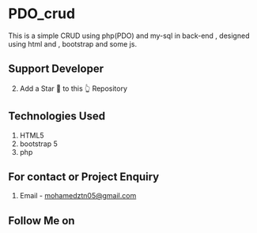 # PDO_crud
This is a simple CRUD using php(PDO) and my-sql in back-end  , designed using html and , bootstrap and some js.

## Support Developer
2. Add a Star 🌟  to this 👆 Repository



## Technologies Used
1. HTML5
2. bootstrap 5
4. php


## For contact or Project Enquiry
1. Email - mohamedztn05@gmail.com


## Follow Me on

